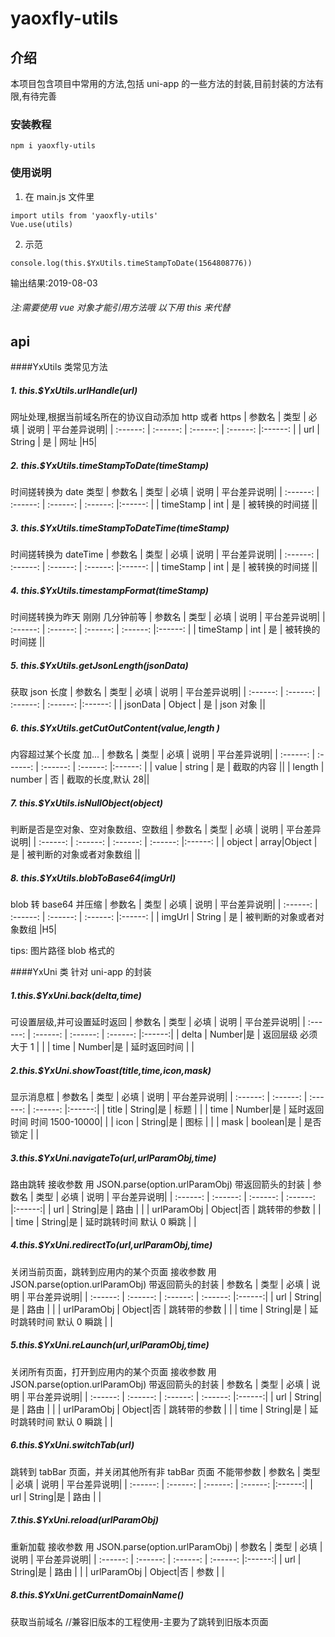 # yaoxfly-utils

## 介绍

本项目包含项目中常用的方法,包括 uni-app 的一些方法的封装,目前封装的方法有限,有待完善

### 安装教程

```
npm i yaoxfly-utils
```

### 使用说明

1. 在 main.js 文件里

```
import utils from 'yaoxfly-utils'
Vue.use(utils)
```

2. 示范

```
console.log(this.$YxUtils.timeStampToDate(1564808776))
```

输出结果:2019-08-03

###### 注:需要使用 vue 对象才能引用方法哦 以下用 this 来代替

## api

####YxUtils 类常见方法

##### 1. this.\$YxUtils.urlHandle(url)

网址处理,根据当前域名所在的协议自动添加 http 或者 https
| 参数名 | 类型 | 必填 | 说明 | 平台差异说明|
| :------: | :------: | :------: | :------: |:------: |
| url | String | 是 | 网址 |H5|

##### 2. this.\$YxUtils.timeStampToDate(timeStamp)

时间搓转换为 date 类型
| 参数名 | 类型 | 必填 | 说明 | 平台差异说明|
| :------: | :------: | :------: | :------: |:------: |
| timeStamp | int | 是 | 被转换的时间搓 ||

##### 3. this.\$YxUtils.timeStampToDateTime(timeStamp)

时间搓转换为 dateTime
| 参数名 | 类型 | 必填 | 说明 | 平台差异说明|
| :------: | :------: | :------: | :------: |:------: |
| timeStamp | int | 是 | 被转换的时间搓 ||

##### 4. this.\$YxUtils.timestampFormat(timeStamp)

时间搓转换为昨天 刚刚 几分钟前等
| 参数名 | 类型 | 必填 | 说明 | 平台差异说明|
| :------: | :------: | :------: | :------: |:------: |
| timeStamp | int | 是 | 被转换的时间搓 ||

##### 5. this.\$YxUtils.getJsonLength(jsonData)

获取 json 长度
| 参数名 | 类型 | 必填 | 说明 | 平台差异说明|
| :------: | :------: | :------: | :------: |:------: |
| jsonData | Object | 是 | json 对象 ||

##### 6. this.\$YxUtils.getCutOutContent(value,length )

内容超过某个长度 加...
| 参数名 | 类型 | 必填 | 说明 | 平台差异说明|
| :------: | :------: | :------: | :------: |:------: |
| value | string | 是 | 截取的内容 ||
| length | number | 否 | 截取的长度,默认 28||

##### 7. this.\$YxUtils.isNullObject(object)

判断是否是空对象、空对象数组、空数组
| 参数名 | 类型 | 必填 | 说明 | 平台差异说明|
| :------: | :------: | :------: | :------: |:------: |
| object | array|Object | 是 | 被判断的对象或者对象数组 ||

##### 8. this.\$YxUtils.blobToBase64(imgUrl)

blob 转 base64 并压缩
| 参数名 | 类型 | 必填 | 说明 | 平台差异说明|
| :------: | :------: | :------: | :------: |:------: |
| imgUrl | String | 是 | 被判断的对象或者对象数组 |H5|

tips: 图片路径 blob 格式的

####YxUni 类 针对 uni-app 的封装

##### 1.this.\$YxUni.back(delta,time)

可设置层级,并可设置延时返回
| 参数名 | 类型 | 必填 | 说明 | 平台差异说明|
| :------: | :------: | :------: | :------: |:------:|
| delta | Number|是 | 返回层级 必须大于 1 | |
| time | Number|是 | 延时返回时间 | |

##### 2.this.\$YxUni.showToast(title,time,icon,mask)

显示消息框
| 参数名 | 类型 | 必填 | 说明 | 平台差异说明|
| :------: | :------: | :------: | :------: |:------:|
| title | String|是 | 标题 | |
| time | Number|是 | 延时返回时间 时间 1500-10000| |
| icon | String|是 | 图标 | |
| mask | boolean|是 | 是否锁定 | |

##### 3.this.\$YxUni.navigateTo(url,urlParamObj,time)

路由跳转 接收参数 用 JSON.parse(option.urlParamObj) 带返回箭头的封装
| 参数名 | 类型 | 必填 | 说明 | 平台差异说明|
| :------: | :------: | :------: | :------: |:------:|
| url | String|是 | 路由 | |
| urlParamObj | Object|否 | 跳转带的参数 | |
| time | String|是 | 延时跳转时间 默认 0 瞬跳 | |

##### 4.this.\$YxUni.redirectTo(url,urlParamObj,time)

关闭当前页面，跳转到应用内的某个页面 接收参数 用 JSON.parse(option.urlParamObj) 带返回箭头的封装
| 参数名 | 类型 | 必填 | 说明 | 平台差异说明|
| :------: | :------: | :------: | :------: |:------:|
| url | String|是 | 路由 | |
| urlParamObj | Object|否 | 跳转带的参数 | |
| time | String|是 | 延时跳转时间 默认 0 瞬跳 | |

##### 5.this.\$YxUni.reLaunch(url,urlParamObj,time)

关闭所有页面，打开到应用内的某个页面 接收参数 用 JSON.parse(option.urlParamObj) 带返回箭头的封装
| 参数名 | 类型 | 必填 | 说明 | 平台差异说明|
| :------: | :------: | :------: | :------: |:------:|
| url | String|是 | 路由 | |
| urlParamObj | Object|否 | 跳转带的参数 | |
| time | String|是 | 延时跳转时间 默认 0 瞬跳 | |

##### 6.this.\$YxUni.switchTab(url)

跳转到 tabBar 页面，并关闭其他所有非 tabBar 页面 不能带参数
| 参数名 | 类型 | 必填 | 说明 | 平台差异说明|
| :------: | :------: | :------: | :------: |:------:|
| url | String|是 | 路由 | |

##### 7.this.\$YxUni.reload(urlParamObj)

重新加载 接收参数 用 JSON.parse(option.urlParamObj)
| 参数名 | 类型 | 必填 | 说明 | 平台差异说明|
| :------: | :------: | :------: | :------: |:------:|
| url | String|是 | 路由 | |
| urlParamObj | Object|否 | 参数 | |

##### 8.this.\$YxUni.getCurrentDomainName()

获取当前域名 //兼容旧版本的工程使用-主要为了跳转到旧版本页面

